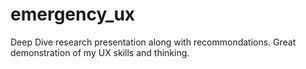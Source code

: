 emergency_ux
============

Deep Dive research presentation along with recommondations. Great demonstration of my UX skills and thinking.
